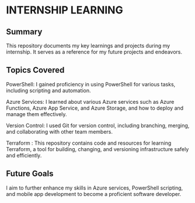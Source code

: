 INTERNSHIP LEARNING
==========

Summary
---
This repository documents my key learnings and projects during my internship. It serves as a reference for my future projects and endeavors.

Topics Covered
---
PowerShell: I gained proficiency in using PowerShell for various tasks, including scripting and automation.

Azure Services: I learned about various Azure services such as Azure Functions, Azure App Service, and Azure Storage, and how to deploy and manage them effectively.

Version Control: I used Git for version control, including branching, merging, and collaborating with other team members.

Terraform : This repository contains code and resources for learning Terraform, a tool for building, changing, and versioning infrastructure safely and efficiently.

Future Goals
---
I aim to further enhance my skills in Azure services, PowerShell scripting, and mobile app development to become a proficient software developer.

